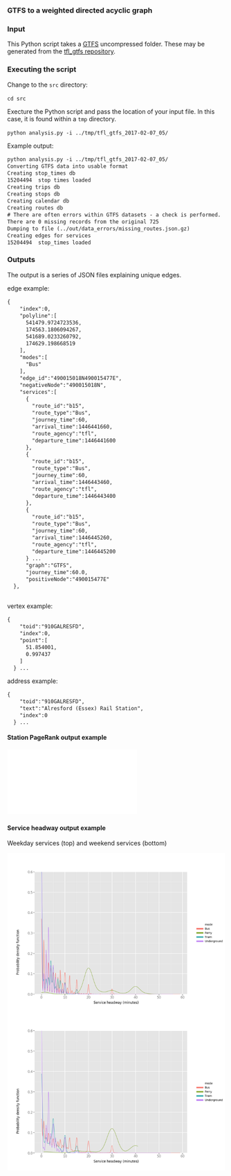 ### GTFS to a weighted directed acyclic graph

### Input

This Python script takes a [GTFS](https://developers.google.com/transit/gtfs/) uncompressed folder. These may be generated from the [tfl_gtfs repository](https://github.com/cb-cities/tfl_gtfs).

### Executing the script

Change to the `src` directory:

`cd src`

Execture the Python script and pass the location of your input file. In this case, it is found within a `tmp` directory.

`python analysis.py -i ../tmp/tfl_gtfs_2017-02-07_05/`

Example output:

```
python analysis.py -i ../tmp/tfl_gtfs_2017-02-07_05/
Converting GTFS data into usable format
Creating stop_times db
15204494  stop times loaded
Creating trips db
Creating stops db
Creating calendar db
Creating routes db
# There are often errors within GTFS datasets - a check is performed.
There are 0 missing records from the original 725
Dumping to file (../out/data_errors/missing_routes.json.gz)
Creating edges for services
15204494  stop_times loaded
```

### Outputs

The output is a series of JSON files explaining unique edges. 

edge example:

```
{
    "index":0,
    "polyline":[
      541479.9724723536,
      174563.1806094267,
      541689.0233260792,
      174629.198668519
    ],
    "modes":[
      "Bus"
    ],
    "edge_id":"490015018N490015477E",
    "negativeNode":"490015018N",
    "services":[
      {
        "route_id":"b15",
        "route_type":"Bus",
        "journey_time":60,
        "arrival_time":1446441660,
        "route_agency":"tfl",
        "departure_time":1446441600
      },
      {
        "route_id":"b15",
        "route_type":"Bus",
        "journey_time":60,
        "arrival_time":1446443460,
        "route_agency":"tfl",
        "departure_time":1446443400
      },
      {
        "route_id":"b15",
        "route_type":"Bus",
        "journey_time":60,
        "arrival_time":1446445260,
        "route_agency":"tfl",
        "departure_time":1446445200
      } ...
      "graph":"GTFS",
      "journey_time":60.0,
      "positiveNode":"490015477E"
  },
      
```
vertex example:
```
{
    "toid":"910GALRESFD",
    "index":0,
    "point":[
      51.854001,
      0.997437
    ]
  } ...
```

address example:

```
{
    "toid":"910GALRESFD",
    "text":"Alresford (Essex) Rail Station",
    "index":0
  } ...

```


#### Station PageRank output example
![PageRank](./pics/pagerank_graph_visualisation.pdf)
#### Service headway output example

Weekday services (top) and weekend services (bottom)

![Headway examples](./pics/headway_density_mode_merged.png)
